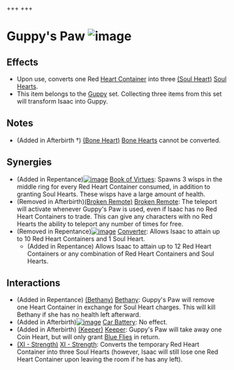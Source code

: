 +++
+++

 # Guppy's Paw ![image](/image/Guppy%27s_Paw.png) 

Effects
---------


* Upon use, converts one Red [Heart Container](/wiki/Heart_Container "Heart Container") into three [(Soul Heart)](/wiki/Soul_Heart "Soul Heart") [Soul Hearts](/wiki/Soul_Heart "Soul Heart").
* This item belongs to the [Guppy](/wiki/Guppy "Guppy") set. Collecting three items from this set will transform Isaac into Guppy.


Notes
-------


* (Added in Afterbirth †) [(Bone Heart)](/wiki/Bone_Heart "Bone Heart") [Bone Hearts](/wiki/Bone_Heart "Bone Heart") cannot be converted.


Synergies
-----------


* (Added in Repentance)[![image](/image/Book_of_Virtues.png)](/wiki/Book_of_Virtues "Book of Virtues") [Book of Virtues](/wiki/Book_of_Virtues "Book of Virtues"): Spawns 3 wisps in the middle ring for every Red Heart Container consumed, in addition to granting Soul Hearts. These wisps have a large amount of health.
* (Removed in Afterbirth)[(Broken Remote)](/wiki/Broken_Remote "Broken Remote") [Broken Remote](/wiki/Broken_Remote "Broken Remote"): The teleport will activate whenever Guppy's Paw is used, even if Isaac has no Red Heart Containers to trade. This can give any characters with no Red Hearts the ability to teleport any number of times for free.
* (Removed in Repentance)[![image](/image/Converter.png)](/wiki/Converter "Converter") [Converter](/wiki/Converter "Converter"): Allows Isaac to attain up to 10 Red Heart Containers and 1 Soul Heart.
	+ (Added in Repentance) Allows Isaac to attain up to 12 Red Heart Containers or any combination of Red Heart Containers and Soul Hearts.


Interactions
--------------


* (Added in Repentance)  [(Bethany)](/wiki/Bethany "Bethany") [Bethany](/wiki/Bethany "Bethany"): Guppy's Paw will remove one Heart Container in exchange for Soul Heart charges. This will kill Bethany if she has no health left afterward.
* (Added in Afterbirth)[![image](/image/Car_Battery.png)](/wiki/Car_Battery "Car Battery") [Car Battery](/wiki/Car_Battery "Car Battery"): No effect.
* (Added in Afterbirth)  [(Keeper)](/wiki/Keeper "Keeper") [Keeper](/wiki/Keeper "Keeper"): Guppy's Paw will take away one Coin Heart, but will only grant [Blue Flies](/wiki/Blue_Fly "Blue Fly") in return.
* [(XI - Strength)](/wiki/Cards_and_Runes "XI - Strength") [XI - Strength](/wiki/Cards_and_Runes "Cards and Runes"): Converts the temporary Red Heart Container into three Soul Hearts (however, Isaac will still lose one Red Heart Container upon leaving the room if he has any left).


